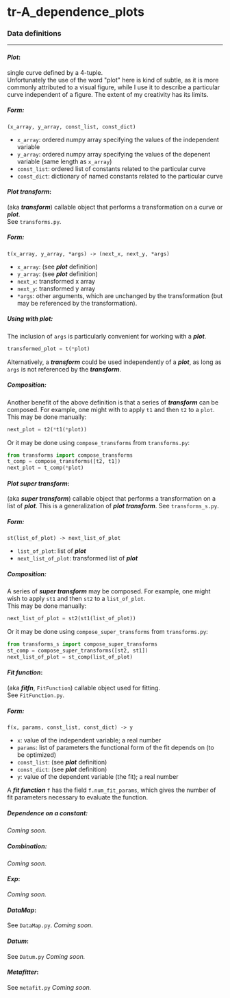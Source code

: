 # tr-A_dependence_plots

### Data definitions
---

#### _Plot_:

single curve defined by a 4-tuple.  
Unfortunately the use of the word "plot" here is kind of subtle,
as it is more commonly attributed to a visual figure,
while I use it to describe a particular curve independent of a figure.
The extent of my creativity has its limits.

##### Form:

```
(x_array, y_array, const_list, const_dict)
```
* `x_array`: ordered numpy array specifying the values of the
independent variable
* `y_array`: ordered numpy array specifying the values of the
depenent variable (same length as `x_array`)
* `const_list`: ordered list of constants related to the particular
curve
* `const_dict`: dictionary of named constants related to the
particular curve

#### _Plot transform_:

(aka **_transform_**) callable object that performs a transformation
on a curve or **_plot_**.  
See `transforms.py`.

##### Form:

```
t(x_array, y_array, *args) -> (next_x, next_y, *args)
```
* `x_array`: (see **_plot_** definition)
* `y_array`: (see **_plot_** definition)
* `next_x`: transformed x array
* `next_y`: transformed y array
* `*args`: other arguments, which are unchanged by the
transformation (but may be referenced by the transformation).

##### Using with _plot_:

The inclusion of `args` is particularly convenient for working with
a **_plot_**.

```python
transformed_plot = t(*plot)
```
Alternatively, a **_transform_** could be used independently of
a **_plot_**, as long as `args` is not referenced by the
**_transform_**.  

##### Composition:
Another benefit of the above definition is that a series of
**_transform_** can be composed. For example, one might with to
apply `t1` and then `t2` to a `plot`.  
This may be done manually:

```python
next_plot = t2(*t1(*plot))
```
Or it may be done using `compose_transforms` from `transforms.py`:

```python
from transforms import compose_transforms
t_comp = compose_transforms([t2, t1])
next_plot = t_comp(*plot)
```

#### _Plot super transform_:

(aka **_super transform_**) callable object that performs a
transformation on a list of **_plot_**. This is a
generalization of **_plot transform_**.
See `transforms_s.py`.

##### Form:

```
st(list_of_plot) -> next_list_of_plot
```
* `list_of_plot`: list of **_plot_**
* `next_list_of_plot`: transformed list of **_plot_**

##### Composition:
A series of **_super transform_** may be composed. For example,
one might wish to apply `st1` and then `st2` to a `list_of_plot`.  
This may be done manually:

```python
next_list_of_plot = st2(st1(list_of_plot))
```
Or it may be done using `compose_super_transforms` from
`transforms.py`:

```python
from transforms_s import compose_super_transforms
st_comp = compose_super_transforms([st2, st1])
next_list_of_plot = st_comp(list_of_plot)
```

#### _Fit function_:

(aka **_fitfn_**, `FitFunction`) callable object used for fitting.  
See `FitFunction.py`.

##### Form:

```
f(x, params, const_list, const_dict) -> y
```
* `x`: value of the independent variable; a real number
* `params`: list of parameters the functional form of the fit
depends on \(to be optimized\)
* `const_list`: (see **_plot_** definition)
* `const_dict`: (see **_plot_** definition)
* `y`: value of the dependent variable (the fit); a real number

A **_fit function_** `f` has the field `f.num_fit_params`,
which gives the number of fit parameters necessary to evaluate the
function.

##### Dependence on a constant:

_Coming soon._

##### Combination:

_Coming soon._

#### _Exp_:

_Coming soon._

#### _DataMap_:

See `DataMap.py`.
_Coming soon._

#### _Datum_:

See `Datum.py`
_Coming soon._

#### _Metafitter_:

See `metafit.py`
_Coming soon._
